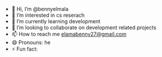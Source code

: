 - 👋 Hi, I’m @bennyelmala
- 👀 I’m interested in cs reserach
- 🌱 I’m currently learning development
- 💞️ I’m looking to collaborate on development related projects
- 📫 How to reach me elamabenny27@gmail.com
- 😄 Pronouns: he
- ⚡ Fun fact: 

<!---
bennyelmala/bennyelmala is a ✨ special ✨ repository because its `README.md` (this file) appears on your GitHub profile.
You can click the Preview link to take a look at your changes.
--->
